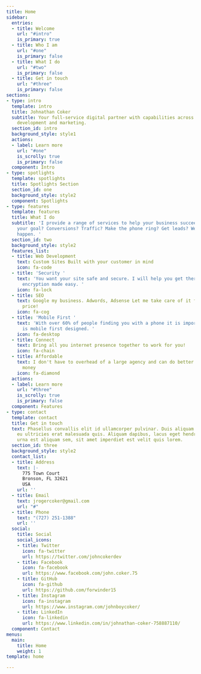```yaml
---
title: Home
sidebar:
  entries:
  - title: Welcome
    url: "#intro"
    is_primary: true
  - title: Who I am
    url: "#one"
    is_primary: false
  - title: What I do
    url: "#two"
    is_primary: false
  - title: Get in touch
    url: "#three"
    is_primary: false
sections:
- type: intro
  template: intro
  title: Johnathan Coker
  subtitle: Your full-service digital partner with capabilities across web design,
    development and marketing.
  section_id: intro
  background_style: style1
  actions:
  - label: Learn more
    url: "#one"
    is_scrolly: true
    is_primary: false
  component: Intro
- type: spotlights
  template: spotlights
  title: Spotlights Section
  section_id: one
  background_style: style2
  component: Spotlights
- type: features
  template: features
  title: What I do
  subtitle: 'I provide a range of services to help your business succeed. What is
    your goal? Conversions? Traffic? Make the phone ring? Get leads? We can make it
    happen. '
  section_id: two
  background_style: style2
  features_list:
  - title: Web Development
    text: Custom Sites Built with your customer in mind
    icon: fa-code
  - title: 'Security '
    text: 'You want your site safe and secure. I will help you get there. https and
      encryption made easy. '
    icon: fa-lock
  - title: SEO
    text: Google my business. Adwords, Adsense Let me take care of it for a very affordable
      price!
    icon: fa-cog
  - title: 'Mobile First '
    text: 'With over 60% of people finding you with a phone it is important your site
      is mobile first designed. '
    icon: fa-desktop
  - title: Connect
    text: Bring all you internet presence together to work for you!
    icon: fa-chain
  - title: Affordable
    text: I don't have to overhead of a large agency and can do better work fro less
      money
    icon: fa-diamond
  actions:
  - label: Learn more
    url: "#three"
    is_scrolly: true
    is_primary: false
  component: Features
- type: contact
  template: contact
  title: Get in touch
  text: Phasellus convallis elit id ullamcorper pulvinar. Duis aliquam turpis mauris,
    eu ultricies erat malesuada quis. Aliquam dapibus, lacus eget hendrerit bibendum,
    urna est aliquam sem, sit amet imperdiet est velit quis lorem.
  section_id: three
  background_style: style2
  contact_list:
  - title: Address
    text: |-
      775 Town Court
      Bronson, FL 32621
      USA
    url: ''
  - title: Email
    text: jrogercoker@gmail.com
    url: "#"
  - title: Phone
    text: "(727) 251-1388"
    url: ''
  social:
    title: Social
    social_icons:
    - title: Twitter
      icon: fa-twitter
      url: https://twitter.com/johncokerdev
    - title: Facebook
      icon: fa-facebook
      url: https://www.facebook.com/john.coker.75
    - title: GitHub
      icon: fa-github
      url: https://github.com/forwinder15
    - title: Instagram
      icon: fa-instagram
      url: https://www.instagram.com/johnboycoker/
    - title: LinkedIn
      icon: fa-linkedin
      url: https://www.linkedin.com/in/johnathan-coker-758887110/
  component: Contact
menus:
  main:
    title: Home
    weight: 1
template: home

---
```

